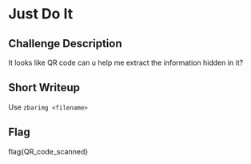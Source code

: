 # Just Do It

## Challenge Description
It looks like QR code can u help me extract the information hidden in it?

## Short Writeup
Use  `zbarimg <filename>`

## Flag
flag{QR_code_scanned}
